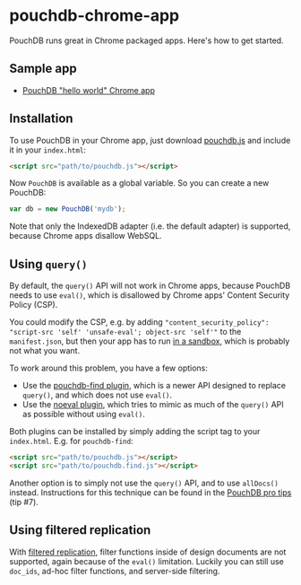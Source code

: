 # pouchdb-chrome-app

PouchDB runs great in Chrome packaged apps. Here's how to get started.

Sample app
-----

* [PouchDB "hello world" Chrome app](https://github.com/nolanlawson/pouchdb-chrome-app-hello-world)

Installation
-------

To use PouchDB in your Chrome app, just download [pouchdb.js](http://pouchdb.com/guides/setup-pouchdb.html) and include it in your `index.html`:

```html
<script src="path/to/pouchdb.js"></script>
```

Now `PouchDB` is available as a global variable. So you can create a new PouchDB:

```js
var db = new PouchDB('mydb');
```

Note that only the IndexedDB adapter (i.e. the default adapter) is supported, because Chrome apps disallow WebSQL.

Using `query()`
-----

By default, the `query()` API will not work in Chrome apps, because PouchDB needs to use `eval()`, which is disallowed by Chrome apps' Content Security Policy (CSP).

You could modify the CSP, e.g. by adding `"content_security_policy": "script-src 'self' 'unsafe-eval'; object-src 'self'"` to the `manifest.json`, but then your app has to run [in a sandbox](http://blog.chromium.org/2008/10/new-approach-to-browser-security-google.html), which is probably not what you want.

To work around this problem, you have a few options:

* Use the [pouchdb-find plugin](https://github.com/nolanlawson/pouchdb-find), which is a newer API designed to replace `query()`, and which does not use `eval()`.
* Use the [noeval plugin](https://github.com/evidenceprime/pouchdb.mapreduce.noeval), which tries to mimic as much of the `query()` API as possible without using `eval()`.

Both plugins can be installed by simply adding the script tag to your `index.html`. E.g. for `pouchdb-find`:

```html
<script src="path/to/pouchdb.js"></script>
<script src="path/to/pouchdb.find.js"></script>
```

Another option is to simply not use the `query()` API, and to use `allDocs()` instead. Instructions for this technique can be found in the [PouchDB pro tips](http://pouchdb.com/2014/06/17/12-pro-tips-for-better-code-with-pouchdb.html) (tip #7).

Using filtered replication
------

With [filtered replication](http://pouchdb.com/api.html#filtered-replication), filter functions inside of design documents are not supported, again because of the `eval()` limitation. Luckily you can still use `doc_ids`, ad-hoc filter functions, and server-side filtering.
